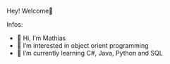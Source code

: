 Hey! Welcome👀

Infos:
- 👋 Hi, I’m Mathias
- 👀 I’m interested in object orient programming
- 🌱 I’m currently learning C#, Java, Python and SQL
